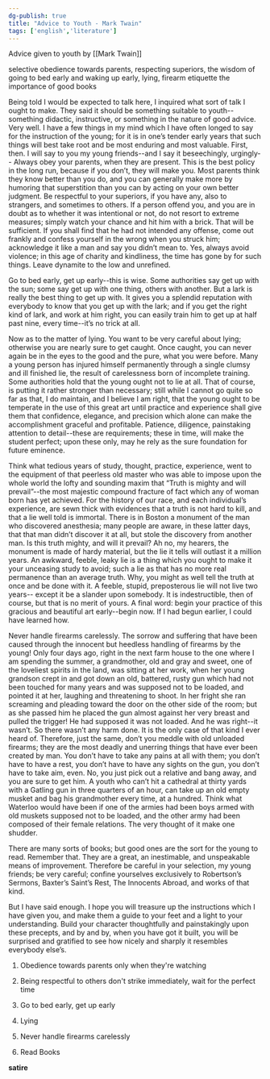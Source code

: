 ```yaml
---
dg-publish: true
title: "Advice to Youth - Mark Twain"
tags: ['english','literature']
---
```


Advice given to youth by [[Mark Twain]]

selective obedience towards parents,
respecting superiors,
the wisdom of going to bed early and waking up early, 
lying, 
firearm etiquette
the importance of good books



Being told I would be expected to talk here, I inquired what sort of talk I ought to make. They said it should be something suitable to youth--something didactic, instructive, or something in the nature of good advice. Very well. I have a few things in my mind which I have often longed to say for the instruction of the young; for it is in one’s tender early years that such things will best take root and be most enduring and most valuable. First, then. I will say to you my young friends--and I say it beseechingly, urgingly-- 
Always obey your parents, when they are present. This is the best policy in the long run, because if you don’t, they will make you. Most parents think they know better than you do, and you can generally make more by humoring that superstition than you can by acting on your own better judgment. Be respectful to your superiors, if you have any, also to strangers, and sometimes to others. If a person offend you, and you are in doubt as to whether it was intentional or not, do not resort to extreme measures; simply watch your chance and hit him with a brick. That will be sufficient. If you shall find that he had not intended any offense, come out frankly and confess yourself in the wrong when you struck him; acknowledge it like a man and say you didn’t mean to. Yes, always avoid violence; in this age of charity and kindliness, the time has gone by for such things. Leave dynamite to the low and unrefined. 

Go to bed early, get up early--this is wise. Some authorities say get up with the sun; some say get up with one thing, others with another. But a lark is really the best thing to get up with. It gives you a splendid reputation with everybody to 
know that you get up with the lark; and if you get the right kind of lark, and work at him right, you can easily train him to get up at half past nine, every time--it’s no trick at all. 

Now as to the matter of lying. You want to be very careful about lying; otherwise you are nearly sure to get caught. Once caught, you can never again be in the eyes to the good and the pure, what you were before. Many a young person has injured himself permanently through a single clumsy and ill finished lie, the result of carelessness born of incomplete training. Some authorities hold that the young ought not to lie at all. That of course, is putting it rather stronger than necessary; still while I cannot go quite so far as that, I do maintain, and I believe I am right, that the young ought to be temperate in the use of this great art until practice and experience shall give them that confidence, elegance, and precision which alone can make the accomplishment graceful and profitable. Patience, diligence, painstaking attention to detail--these are requirements; these in time, will make the 
student perfect; upon these only, may he rely as the sure foundation for future 
eminence. 

Think what tedious years of study, thought, practice, experience, went to the equipment of that peerless old master who was able to impose upon the whole world the lofty and sounding maxim that “Truth is mighty and will prevail”--the most majestic compound fracture of fact which any of woman born has yet achieved. For the history of our race, and each individual’s experience, are sewn thick with evidences that a truth is not hard to kill, and that a lie well told is immortal. There is in Boston a monument of the man who discovered anesthesia; many people are aware, in these latter days, that that man didn’t discover it at all, but stole the discovery from another man. Is this truth mighty, and will it prevail? 
Ah no, my hearers, the monument is made of hardy material, but the lie it tells will outlast it a million years. An awkward, feeble, leaky lie is a thing which you ought to make it your unceasing study to avoid; such a lie as that has no more real permanence than an average truth. Why, you might as well tell the truth at once and be done with it. A feeble, stupid, preposterous lie will not live two years--
except it be a slander upon somebody. It is indestructible, then of course, but that is no merit of yours. A final word: begin your practice of this gracious and beautiful art early--begin now. If I had begun earlier, I could have learned how. 

Never handle firearms carelessly. The sorrow and suffering that have been caused through the innocent but heedless handling of firearms by the young! Only four days ago, right in the next farm house to the one where I am spending the summer, a grandmother, old and gray and sweet, one of the loveliest spirits in the land, was sitting at her work, when her young grandson crept in and got down an old, battered, rusty gun which had not been touched for many years and was supposed not to be loaded, and pointed it at her, laughing and threatening to shoot. In her 
fright she ran screaming and pleading toward the door on the other side of the 
room; but as she passed him he placed the gun almost against her very breast and pulled the trigger! He had supposed it was not loaded. And he was right--it wasn’t. So there wasn’t any harm done. It is the only case of that kind I ever heard of. 
Therefore, just the same, don’t you meddle with old unloaded firearms; they are the most deadly and unerring things that have ever been created by man. You don’t have to take any pains at all with them; you don’t have to have a rest, you don’t have to have any sights on the gun, you don’t have to take aim, even. No, you just pick out a relative and bang away, and you are sure to get him. A youth who can’t hit a cathedral at thirty yards with a Gatling gun in three quarters of an hour, can take up an old empty musket and bag his grandmother every time, at a hundred. 
Think what Waterloo would have been if one of the armies had been boys armed with old muskets supposed not to be loaded, and the other army had been composed of their female relations. The very thought of it make one shudder. 

There are many sorts of books; but good ones are the sort for the young to read. Remember that. They are a great, an inestimable, and unspeakable means of improvement. Therefore be careful in your selection, my young friends; be very careful; confine yourselves exclusively to Robertson’s Sermons, Baxter’s Saint’s Rest, The Innocents Abroad, and works of that kind. 

But I have said enough. I hope you will treasure up the instructions which I have given you, and make them a guide to your feet and a light to your understanding. 
Build your character thoughtfully and painstakingly upon these precepts, and by and by, when you have got it built, you will be surprised and gratified to see how nicely and sharply it resembles everybody else’s.


1. Obedience towards parents 
	only when they're watching

2. Being respectful to others
	don't strike immediately, wait for the perfect time

3. Go to bed early, get up early 

4. Lying

5. Never handle firearms carelessly

6. Read Books

**satire**